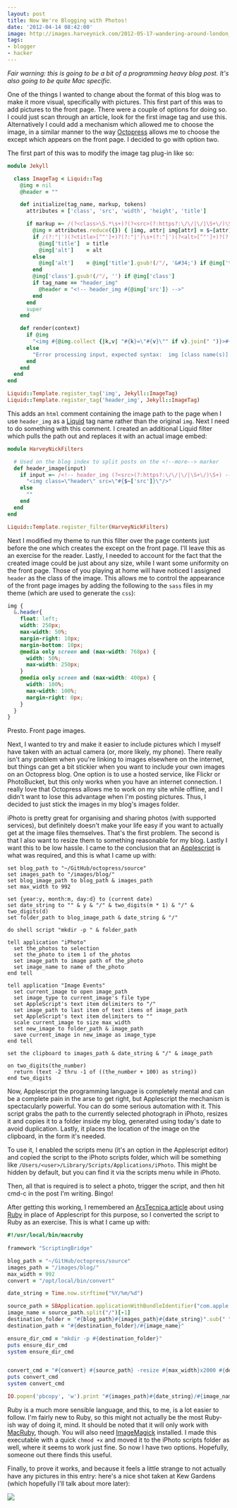 ```yaml
---
layout: post
title: Now We're Blogging with Photos!
date: '2012-04-14 08:42:00'
image: http://images.harveynick.com/2012-05-17-wandering-around-london_IMG_0450.jpg
tags:
- blogger
- hacker
---
```


*Fair warning: this is going to be a bit of a programming heavy blog post. It's also going to be quite Mac specific.*

One of the things I wanted to change about the format of this blog was to make it more visual, specifically with pictures. This first part of this was to add pictures to the front page. There were a couple of options for doing so. I could just scan through an article, look for the first image tag and use this. Alternatively I could add a mechanism which allowed me to choose the image, in a similar manner to the way [Octopress] allows me to choose the except which appears on the front page. I decided to go with option two. 

<!-- More -->

The first part of this was to modify the image tag plug-in like so:

[Octopress]: http://octopress.org/

```ruby
module Jekyll

  class ImageTag < Liquid::Tag
    @img = nil
    @header = "" 

    def initialize(tag_name, markup, tokens)
      attributes = ['class', 'src', 'width', 'height', 'title']

      if markup =~ /(?<class>\S.*\s+)?(?<src>(?:https?:\/\/|\/|\S+\/)\S+)(?:\s+(?<width>\d+))?(?:\s+(?<height>\d+))?(?<title>\s+.+)?/i
        @img = attributes.reduce({}) { |img, attr| img[attr] = $~[attr].strip if $~[attr]; img }
        if /(?:"|')(?<title>[^"']+)?(?:"|')\s+(?:"|')(?<alt>[^"']+)?(?:"|')/ =~ @img['title']
          @img['title']  = title
          @img['alt']    = alt
        else
          @img['alt']    = @img['title'].gsub!(/"/, '&#34;') if @img['title']
        end
        @img['class'].gsub!(/"/, '') if @img['class']
        if tag_name == "header_img"
          @header = "<!-- header_img #{@img['src']} -->"
        end
      end
      super
    end

    def render(context)
      if @img
        "<img #{@img.collect {|k,v| "#{k}=\"#{v}\"" if v}.join(" ")}>#{@header}"
      else
        "Error processing input, expected syntax:  img [class name(s)] [http[s]:/]/path/to/image [width [height]] [title text | \"title text\" [\"alt text\"]] "
      end
    end
  end
end

Liquid::Template.register_tag('img', Jekyll::ImageTag)
Liquid::Template.register_tag('header_img', Jekyll::ImageTag)
```

This adds an `html` comment containing the image path to the page when I use `header_img` as a [Liquid] tag name rather than the original `img`. Next I need to do something with this comment. I created an additional Liquid filter which pulls the path out and replaces it with an actual image embed:

[Liquid]: https://github.com/Shopify/liquid/wiki

```ruby
module HarveyNickFilters

  # Used on the blog index to split posts on the <!--more--> marker
  def header_image(input)
    if input =~ /<!-- header_img (?<src>(?:https?:\/\/|\/|\S+\/)\S+) -->/
      "<img class=\"header\" src=\"#{$~['src']}\"/>"
    else
      ""
    end
  end
end

Liquid::Template.register_filter(HarveyNickFilters)
```

Next I modified my theme to run this filter over the page contents just before the one which creates the except on the front page. I'll leave this as an exercise for the reader. Lastly, I needed to account for the fact that the created image could be just about any size, while I want some uniformity on the front page. Those of you playing at home will have noticed I assigned `header` as the class of the image. This allows me to control the appearance of the front page images by adding the following to the `sass` files in my theme (which are used to generate the `css`):

```scss
img {
  &.header{
    float: left;
    width: 250px;
    max-width: 50%;
    margin-right: 10px;
    margin-bottom: 10px;
    @media only screen and (max-width: 768px) {
      width: 50%;
      max-width: 250px;
    }
    @media only screen and (max-width: 400px) {
      width: 100%;
      max-width: 100%;
      margin-right: 0px;
    }
  }
}
```

Presto. Front page images.

Next, I wanted to try and make it easier to include pictures which I myself have taken with an actual camera (or, more likely, my phone). There really isn't any problem when you're linking to images elsewhere on the internet, but things can get a bit stickier when you want to include your own images on an Octopress blog. One option is to use a hosted service, like Flickr or PhotoBucket, but this only works when you have an internet connection. I really love that Octopress allows me to work on my site while offline, and I didn't want to lose this advantage when I'm posting pictures. Thus, I decided to just stick the images in my blog's images folder.

iPhoto is pretty great for organising and sharing photos (with supported services), but definitely doesn't make your life easy if you want to actually get at the image files themselves. That's the first problem. The second is that I also want to resize them to something reasonable for my blog. Lastly I want this to be low hassle. I came to the conclusion that an [Applescript] is what was required, and this is what I came up with:

[Applescript]: http://en.wikipedia.org/wiki/AppleScript

```applescript
set blog_path to "~/GitHub/octopress/source"
set images_path to "/images/blog/"
set blog_image_path to blog_path & images_path
set max_width to 992

set {year:y, month:m, day:d} to (current date)
set date_string to "" & y & "/" & two_digits(m * 1) & "/" & two_digits(d)
set folder_path to blog_image_path & date_string & "/"

do shell script "mkdir -p " & folder_path

tell application "iPhoto"
  set the_photos to selection
  set the_photo to item 1 of the_photos
  set image_path to image path of the_photo
  set image_name to name of the_photo
end tell

tell application "Image Events"
  set current_image to open image_path
  set image_type to current_image's file type
  set AppleScript's text item delimiters to "/"
  set image_path to last item of text items of image_path
  set AppleScript's text item delimiters to ""
  scale current_image to size max_width
  set new_image to folder_path & image_path
  save current_image in new_image as image_type
end tell

set the clipboard to images_path & date_string & "/" & image_path

on two_digits(the_number)
  return (text -2 thru -1 of ((the_number + 100) as string))
end two_digits
```

Now, Applescript the programming language is completely mental and can be a complete pain in the arse to get right, but Applescript the mechanism is spectacularly powerful. You can do some serious automation with it. This script grabs the path to the currently selected photograph in iPhoto, resizes it and copies it to a folder inside my blog, generated using today's date to avoid duplication. Lastly, it places the location of the image on the clipboard, in the form it's needed.

To use it, I enabled the scripts menu (it's an option in the Applescript editor) and copied the script to the iPhoto scripts folder, which will be something like `/Users/<user>/Library/Scripts/Applications/iPhoto`. This might be hidden by default, but you can find it via the scripts menu while in iPhoto.

Then, all that is required is to select a photo, trigger the script, and then hit cmd-c in the post I'm writing. Bingo!

After getting this working, I remembered an [ArsTecnica article] about using [Ruby] in place of Applescript for this purpose, so I converted the script to Ruby as an exercise. This is what I came up with:

[ArsTecnica article]: http://arstechnica.com/apple/guides/2011/09/tutorial-os-x-automation-with-macruby-and-the-scripting-bridge.ars/2
[Ruby]: http://www.ruby-lang.org/en/

```ruby
#!/usr/local/bin/macruby  
  
framework "ScriptingBridge"

blog_path = "~/GitHub/octopress/source"
images_path = "/images/blog/"
max_width = 992
convert = "/opt/local/bin/convert"

date_string = Time.now.strftime("%Y/%m/%d")

source_path = SBApplication.applicationWithBundleIdentifier("com.apple.iPhoto").selection[0].imagePath.sub(" ", "\\ ")
image_name = source_path.split("/")[-1]
destination_folder = "#{blog_path}#{images_path}#{date_string}".sub(" ", "\\ ")
destination_path = "#{destination_folder}/#{image_name}"

ensure_dir_cmd = "mkdir -p #{destination_folder}" 
puts ensure_dir_cmd 
system ensure_dir_cmd


convert_cmd = "#{convert} #{source_path} -resize #{max_width}x2000 #{destination_path}" 
puts convert_cmd
system convert_cmd 

IO.popen('pbcopy', 'w').print "#{images_path}#{date_string}/#{image_name}"
```

Ruby is a much more sensible language, and this, to me, is a lot easier to follow. I'm fairly new to Ruby, so this might not actually be the most Ruby-ish way of doing it, mind. It should be noted that it will only work with [MacRuby], though. You will also need [ImageMagick] installed. I made this executable with a quick `chmod +x` and moved it to the iPhoto scripts folder as well, where it seems to work just fine. So now I have two options. Hopefully, someone out there finds this useful.

[MacRuby]: http://www.macruby.org/
[ImageMagick]: http://www.imagemagick.org/script/index.php

Finally, to prove it works, and because it feels a little strange to not actually have any pictures in this entry: here's a nice shot taken at Kew Gardens (which hopefully I'll talk about more later):

![](http://images.harveynick.com/2012-05-17-wandering-around-london_IMG_0450.jpg) 